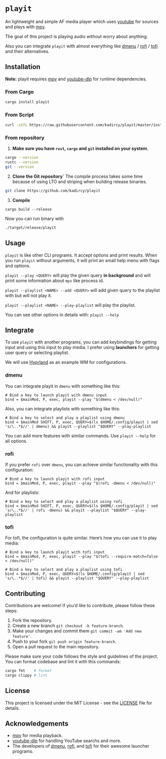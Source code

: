 # `playit`

An lightweight and simple AF media player which uses [youtube](https://youtube.com) for sources and plays with [mpv](https://mpv.io).

The goal of this project is playing audio without worry about anything.

Also you can integrate `playit` with almost everything like [dmenu](#integrate#dmenu) / [rofi](#integrate#rofi) / [tofi](#integrate#tofi) and their alternatives.

## Installation

**Note:** playit requires [mpv](https://mpv.io) and [youtube-dlp](https://github.com/yt-dlp/yt-dlp) for runtime dependencies.

### From Cargo
```bash
cargo install playit
```

### From Script
```bash
curl -sSfL https://raw.githubusercontent.com/kadircy/playit/master/install.sh | sh
```

### From repository

1. **Make sure you have `rust`, `cargo` and `git` installed on your system.**
```bash
cargo --version
rustc --version
git --version
```

2. **Clone the Git repository`**
The compile process takes some time because of using LTO and striping when building release binaries.

```bash
git clone https://github.com/kadircy/playit
```

3. **Compile**
```
cargo build --release
```

Now you can run binary with
```bash
./target/release/playit
```

## Usage
`playit` is like other CLI programs. It accept options and print results.
When you run `playit` without arguments, it will print an small help menu with flags and options.

`playit --play <QUERY>` will play the given query **in background** and will print some information about `mpv` like process id.

`playit --playlist <NAME> --add <QUERY>` will add given query to the playlist with **<NAME>** but will not play it.

`playit --playlist <NAME> --play-playlist` will play the playlist.

You can see other options in details with: `playit --help`

## Integrate
To use `playit` with another programs, you can add keybindings for getting input and using this input to play media.
I prefer using **launchers** for getting user query or selecting playlist.

We will use [Hyprland](https://hyprland.org/) as an example WM for configurations.

### dmenu
You can integrate playit in `dmenu` with something like this:

```config
# Bind a key to launch playit with dmenu input
bind = $mainMod, P, exec, playit --play "$(dmenu < /dev/null)"
```

Also, you can integrate playlists with something like this:

```config
# Bind a key to select and play a playlist using dmenu
bind = $mainMod SHIFT, P, exec, QUERY=$(ls $HOME/.config/playit | sed 's/\..*$//' | dmenu) && playit --playlist "$QUERY" --play-playlist
```

You can add more features with similar commands. Use `playit --help` for all options.

### rofi
If you prefer `rofi` over `dmenu`, you can achieve similar functionality with this configuration:

```config
# Bind a key to launch playit with rofi input
bind = $mainMod, P, exec, playit --play "$(rofi -dmenu < /dev/null)"

```

And for playlists:

```config
# Bind a key to select and play a playlist using rofi
bind = $mainMod SHIFT, P, exec, QUERY=$(ls $HOME/.config/playit | sed 's/\..*$//' | rofi -dmenu) && playit --playlist "$QUERY" --play-playlist
```

### tofi
For tofi, the configuration is quite similar. Here’s how you can use it to play media:

```config
# Bind a key to launch playit with tofi input
bind = $mainMod, P, exec, playit --play "$(tofi --require-match=false < /dev/null)"
```

```config
# Bind a key to select and play a playlist using tofi
bind = $mainMod, P, exec, QUERY=$(ls $HOME/.config/playit | sed 's/\..*$//' | tofi) && playit --playlist "$QUERY" --play-playlist
```

## Contributing

Contributions are welcome! If you’d like to contribute, please follow these steps:

1. Fork the repository.
2. Create a new branch `git checkout -b feature-branch`.
3. Make your changes and commit them `git commit -am 'Add new feature'`.
4. Push to your fork `git push origin feature-branch`.
5. Open a pull request to the main repository.

Please make sure your code follows the style and guidelines of the project. You can format codebase and lint it with this commands:

```bash
cargo fmt    # format
cargo clippy # lint
```

## License
This project is licensed under the MIT License - see the [LICENSE](./LICENSE) file for details.

## Acknowledgements
- [mpv](https://mpv.io) for media playback.
- [youtube-dlp](https://https://github.com/yt-dlp/yt-dlp) for handling YouTube searchs and more.
- The developers of [dmenu](https://tools.suckless.org/dmenu/), [rofi](https://github.com/davatorium/rofi), and [tofi](https://github.com/philj56/tofi) for their awesome launcher programs.
